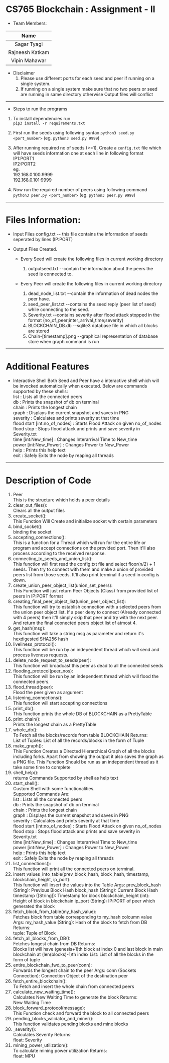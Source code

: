 # CS765 Blockchain : Assignment - II

* Team Members:

|     Name             |
|:--------------------:|
|   Sagar Tyagi        |
|   Rajneesh Katkam    |
|   Vipin Mahawar      |

* Disclaimer
    1. Please use different ports for each seed and peer if running on a single system.
    2. If running on a single system make sure that no two peers or seed are running in same directory otherwise Output files will conflict

----------------------------------------------------------------------------------------------------------------------------------------------

* Steps to run the programs
1. To install dependencies run  
    `pip3 install -r requirements.txt`
2.  First run the seeds using following syntax
    `python3 seed.py <port_number>`
    (eg. `python3 seed.py 9999`)

3.  After running required no of seeds (>=1), Create a `config.txt` file which will have seeds information one at each line in following format  
    IP1:PORT1  
    IP2:PORT2  
    eg.  
        192.168.0.100:9999  
        192.168.0.101:9999  

4.  Now run the required number of peers using following command
    `python3 peer.py <port_number>`
    (eg. `python3 peer.py 9998`)

----------------------------------------------------------------------------------------------------------------------------------------------

# Files Information:

* Input Files
    config.txt          -- this file contains the information of seeds seperated by lines (IP:PORT)

* Output Files Created.
    * Every Seed will create the following files in current working directory
        1. outputseed.txt       --contain the information about the peers the seed is connected to.

    * Every Peer will create the following files in current working directory
        1. dead_node_list.txt   --contain the information of dead nodes the peer have.
        2. seed_peer_list.txt   --contains the seed reply (peer list of seed) while connecting to the seed.
        3. Severity.txt  --contains severity after flood attack stopped in the format (no_of_peer;inter_arrival_time;severity)
        4. BLOCKCHAIN_DB.db  --sqlite3 database file in which all blocks are stored
        5. Chain-[timestamp].png --graphical representation of database store when graph command is run

----------------------------------------------------------------------------------------------------------------------------------------------

# Additional Features

* Interactive Shell
Both Seed and Peer have a interactive shell which will be invocked automatically when executed.
Below are commands supported by these shells:  
    list : Lists all the connected peers   <br>
    db : Prints the snapshot of db on terminal<br>
    chain : Prints the longest chain  <br>
    graph : Displays the current snapshot and saves in PNG  <br>
    severity : Calculates and prints severity at that time  <br>
    flood start [int:no_of_nodes] : Starts Flood Attack on given no_of_nodes  <br>
    flood stop : Stops flood attack and prints and save severity in Severity.txt  <br>
    time [int:New_time] : Changes Interarrival Time to New_time  <br>
    power [int:New_Power] : Changes Power to New_Power  <br>
    help : Prints this help text  <br>
    exit : Safely Exits the node by reaping all threads  <br>


----------------------------------------------------------------------------------------------------------------------------------------------
# Description of Code

1. Peer  
    This is the structure which holds a peer details
2. clear_out_files():  
    Clears all the output files
3. create_socket():  
    This Function Will Create and initialize socket with certain parameters
4. bind_socket():  
    binding the socket
5. accepting_connections():  
    This is a function for a Thread which will run for the entire life or program and accept connections on the provided port.
    Then it'll also process according to the received response.
6. connecting_to_seeds_and_union_list():  
    This function will first read the config.txt file and select floor(n/2) + 1 seeds.
    Then try to connect with them and make a union of provided peers list from those seeds.
    It'll also print terminal if a seed in config is down.
7. create_union_peer_object_list(union_set_peers):  
        This Function will just return Peer Objects (Class) from provided list of peers in IP:PORT format
8. creating_final_peer_object_list(union_peer_object_list):  
        This function will try to establish connection with a selected peers from the union peer object list.
        If a peer deny to connect (Already connected with 4 peers) then it'll simply skip that peer and try with the next peer.
        And return the final coonected peers object list of atmost 4.
9. get_hash(msg):  
        This function will take a string msg as parameter and return it's hexdigested SHA256 hash
10. liveliness_protocol():  
        This function will be run by an independent thread which will send and process liveness requests.
11. delete_node_request_to_seeds(peer):  
        This function will broadcast this peer as dead to all the connected seeds
12. flooding_protocol(peer_nos):  
        This function will be run by an independent thread which will flood the connected peers.
13. flood_thread(peer):  
        Flood the peer given as argument
14. listening_connections():  
        This function will start accepting connections
15. print_db():  
        This function prints the whole DB of BLOCKCHAIN as a PrettyTable
16. print_chain():  
        Prints the longest chain as a PrettyTable    
17. whole_db():  
        To Fetch all the blocks/records from table BLOCKCHAIN
    Returns:   
        List of Tuples: List of all the records/blocks in the form of Tuple
18. make_graph():  
        This Function Creates a Directed Hierarchical Graph of all the blocks including forks. Apart from showing the output it also saves the graph as a PNG file.
        This Function Should be run as an independent thread as it take some time to complete
19. shell_help():  
    returns Commands Supported by shell as help text
20. start_shell():  
    Custom Shell with some functionalities.  
    Supported Commands Are: <br>
        list : Lists all the connected peers   <br>
        db : Prints the snapshot of db on terminal<br>
        chain : Prints the longest chain  <br>
        graph : Displays the current snapshot and saves in PNG  <br>
        severity : Calculates and prints severity at that time  <br>
        flood start [int:no_of_nodes] : Starts Flood Attack on given no_of_nodes  <br>
        flood stop : Stops flood attack and prints and save severity in Severity.txt  <br>
        time [int:New_time] : Changes Interarrival Time to New_time  <br>
        power [int:New_Power] : Changes Power to New_Power  <br>
        help : Prints this help text  <br>
        exit : Safely Exits the node by reaping all threads  <br>
21. list_connections():  
    This function will print all the connected peers on terminal.
22. insert_values_into_table(prev_block_hash, block_hash, timestamp, blockchain_height, ip_port):  
    This function will insert the values into the Table
    Args:
        prev_block_hash (String): Previous Block Hash
        block_hash (String): Current Block Hash
        timestamp ([String]): Timestamp for block
        blockchain_height (int): Height of block in blockchain
        ip_port (String): IP:PORT of peer which generated the block
23. fetch_block_from_table(my_hash_value):  
    Fetches block from table corresponding to my_hash coloumn value
    Args:
        my_hash_value (String): Hash of the block to fetch from DB
    Returns:   
        tuple: Tuple of Block
24. fetch_all_blocks_from_DB():  
    Fetches longest chain from DB
    Returns:   
        Blocks list will have (genesis+1)th block at index 0 and last block in main blockchain at (len(blocks)-1)th index
        List: List of all the blocks in the form of tuple    
25. entire_blockchain_fwd_to_peer(conn):  
    Forwards the longest chain to the peer
    Args:
        conn (Sockets Connection): Connection Object of the destination peer
26. fetch_entire_blockchain():  
    To Fetch and insert the whole chain from connected peers
27. calculate_new_waiting_time():  
    Calculates New Waiting Time to generate the block
    Returns:   
        New Waiting Time
28. block_forward_protocol(message):  
    This Function check and forward the block to all connected peers
29. pending_blocks_validator_and_miner():  
    This function validates pending blocks and mine blocks
30. _severity():  
    Calculates Severity
    Returns:   
        float: Severity
31. mining_power_utilization():  
    To calculate mining power utilization
    Returns:   
        float: MPU

